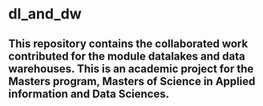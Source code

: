 # dl_and_dw
This repository contains the collaborated work contributed for the module datalakes and data warehouses. This is an academic project for the Masters program, Masters of Science in Applied information and Data Sciences.
-

